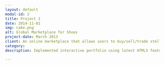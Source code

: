```yaml
---
layout: default
modal-id: 2
title: Project 2
date: 2014-11-01
img: cake.png
alt: Global Marketplace for Shoes
project-date: March 2013
client: An online marketplace that allows users to buy/sell/trade stellar footwear with other fashion forward shoe fanatics.
category: 
description: Implemented interactive portfolio using latest HTML5 features.

---
```


